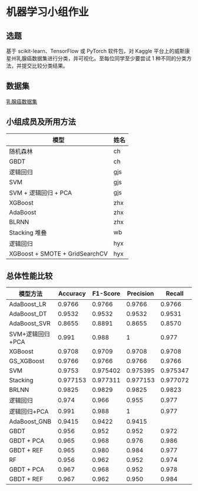 # 机器学习小组作业

## 选题

基于 scikit-learn、TensorFlow 或 PyTorch 软件包，对 Kaggle 平台上的威斯康星州乳腺癌数据集进行分类，并可视化。至每位同学至少要尝试 1 种不同的分类方法，并提交比较分类结果。

## 数据集

[乳腺癌数据集](https://)

## 小组成员及所用方法

| 模型                                   | 姓名  |
|----------------------------------------|-------|
| 随机森林                               | ch    |
| GBDT                                   | ch    |
| 逻辑回归                               | gjs   |
| SVM                                    | gjs |
| SVM + 逻辑回归 + PCA                       | gjs   |
| XGBoost                                | zhx |
| AdaBoost                               | zhx   |
| BLRNN                               | zhx   |
| Stacking 堆叠                        | wb    |
| 逻辑回归                              | hyx   |
| XGBoost + SMOTE + GridSearchCV         | hyx   |

## 总体性能比较

| 模型方法          | Accuracy | F1-Score | Precision | Recall   | 
| ------------- | -------- | -------- | --------- | -------- |
| AdaBoost\_LR  | 0.9766   | 0.9766   | 0.9766    | 0.9766   |
| AdaBoost\_DT  | 0.9532   | 0.9532   | 0.9532    | 0.9531   |
| AdaBoost\_SVR | 0.8655   | 0.8891   | 0.8655    | 0.8570   |
| SVM+逻辑回归+PCA  | 0.991    | 0.988    | 1         | 0.977    |
| XGBoost       | 0.9708   | 0.9709   | 0.9708    | 0.9708   |
| GS\_XGBoost   | 0.9766   | 0.9766   | 0.9766    | 0.9766   |
| SVM           | 0.9753   | 0.975402 | 0.975395  | 0.975347 |
| Stacking      | 0.977153 | 0.977311 | 0.977153  | 0.977072 |
| BRLNN         | 0.9825   | 0.9829   | 0.9825    | 0.9823   |
| 逻辑回归          | 0.974    | 0.966    | 0.955     | 0.977    |
| 逻辑回归+PCA      | 0.991    | 0.988    | 1         | 0.977    |
| AdaBoost\_GNB | 0.9415   | 0.9422   | 0.9415    |
| GBDT       | 0.956    | 0.952    | 0.952     | 0.972  |
| GBDT + PCA | 0.965    | 0.968    | 0.976     | 0.986  |
| GBDT + REF | 0.965    | 0.980    | 0.984     | 0.977  |
| RF         | 0.956    | 0.962    | 0.952     | 0.974  |
| GBDT + PCA | 0.967    | 0.968    | 0.952     | 0.978  |
| GBDT + REF | 0.967    | 0.962    | 0.950     | 0.984  |

